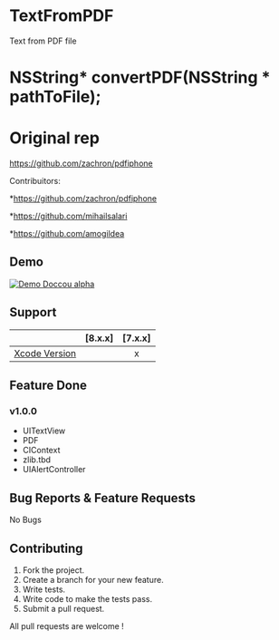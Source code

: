 # TextFromPDF
Text from PDF file

# NSString* convertPDF(NSString * pathToFile);

# Original rep
https://github.com/zachron/pdfiphone

Contribuitors: 

*https://github.com/zachron/pdfiphone

*https://github.com/mihailsalari

*https://github.com/amogildea

## Demo

[![Demo Doccou alpha](https://github.com/mihailsalari/TextFromPDF/blob/master/Screens/Screen1.png)](https://www.youtube.com/)

## Support

|                       |  [8.x.x]  |  [7.x.x]  | 
| --------------------- |:---------:|:---------:|
| [Xcode Version ][1]   |           |     x     |


[1]: http://developer.apple.com/xcode/


## Feature Done 


### v1.0.0
* UITextView
* PDF
* CIContext
* zlib.tbd
* UIAlertController


## Bug Reports & Feature Requests

No Bugs

## Contributing

1. Fork the project.
2. Create a branch for your new feature.
3. Write tests.
4. Write code to make the tests pass.
5. Submit a pull request.

All pull requests are welcome !
